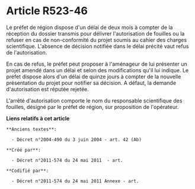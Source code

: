 # Article R523-46

Le préfet de région dispose d'un délai de deux mois à compter de la réception du dossier transmis pour délivrer
l'autorisation de fouilles ou la refuser en cas de non-conformité du projet soumis au cahier des charges scientifique.
L'absence de décision notifiée dans le délai précité vaut refus de l'autorisation.

En cas de refus, le préfet peut proposer à l'aménageur de lui présenter un projet amendé dans un délai et selon des
modifications qu'il lui indique. Le préfet dispose alors d'un délai de quinze jours à compter de la nouvelle présentation du
projet pour notifier sa décision. A défaut, la demande d'autorisation est réputée rejetée.

L'arrêté d'autorisation comporte le nom du responsable scientifique des fouilles, désigné par le préfet de région, sur
proposition de l'opérateur.

**Liens relatifs à cet article**

	**Anciens textes**:

	  - Décret n°2004-490 du 3 juin 2004 - art. 42 (Ab)

	**Créé par**:

	  - Décret n°2011-574 du 24 mai 2011  - art.

	**Codifié par**:

	  - Décret n°2011-574 du 24 mai 2011 Annexe - art.
